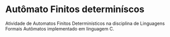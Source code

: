 # Autômato Finitos determiníscos
Atividade de Automatos Finitos Determinísticos na disciplina de Linguagens Formais Autômatos implementado em linguagem C.

